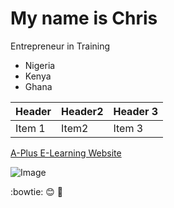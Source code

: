 # My name is Chris

Entrepreneur in Training

* Nigeria
* Kenya
* Ghana

Header  | Header2  | Header 3
--------| ---------| --------
Item 1   | Item2    | Item 3

[A-Plus E-Learning Website](http://apluselearning.com/)

![Image](http://apluselearning.com/images/Slider02.png)

:bowtie: :blush: :tophat:
